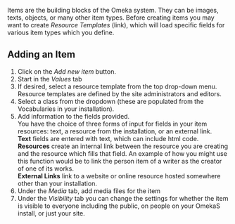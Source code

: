 
Items are the building blocks of the Omeka system. They can be images, texts, objects, or many other item types. Before creating items you may want to create *Resource Templates* (link), which will load specific fields for various item types which you define.

## Adding an Item

1. Click on the _Add new item_ button. 
2. Start in the _Values_ tab
3. If desired, select a resource template from the top drop-down menu. Resource templates are defined by the site administrators and editors.
4. Select a class from the dropdown (these are populated from the Vocabularies in your installation).
5. Add information to the fields provided.  
You have the choice of three forms of input for fields in your item resources: text, a resource from the installation, or an external link.  
**Text** fields are entered with text, which can include html code.  
**Resources** create an internal link between the resource you are creating and the resource which fills that field. An example of how you might use this function would be to link the person item of a writer as the creator of one of its works.  
**External Links** link to a website or online resource hosted somewhere other than your installation. 
6. Under the _Media_ tab, add media files for the item
7. Under the _Visibility_ tab you can change the settings for whether the item is visible to everyone including the public, on people on your OmekaS install, or just your site. 